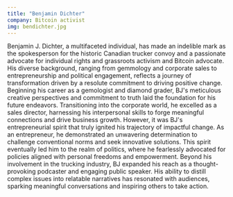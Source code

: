 ```yaml
---
title: "Benjamin Dichter"
company: Bitcoin activist
img: bendichter.jpg
---
```


Benjamin J. Dichter, a multifaceted individual, has made an indelible mark as the spokesperson for the historic Canadian trucker convoy and a passionate advocate for individual rights and grassroots activism and Bitcoin advocate. His diverse background, ranging from gemmology and corporate sales to entrepreneurship and political engagement, reflects a journey of transformation driven by a resolute commitment to driving positive change. Beginning his career as a gemologist and diamond grader, BJ's meticulous creative perspectives and commitment to truth laid the foundation for his future endeavors. Transitioning into the corporate world, he excelled as a sales director, harnessing his interpersonal skills to forge meaningful connections and drive business growth. However, it was BJ's entrepreneurial spirit that truly ignited his trajectory of impactful change. As an entrepreneur, he demonstrated an unwavering determination to challenge conventional norms and seek innovative solutions. This spirit eventually led him to the realm of politics, where he fearlessly advocated for policies aligned with personal freedoms and empowerment. Beyond his involvement in the trucking industry, BJ expanded his reach as a thought-provoking podcaster and engaging public speaker. His ability to distill complex issues into relatable narratives has resonated with audiences, sparking meaningful conversations and inspiring others to take action.

